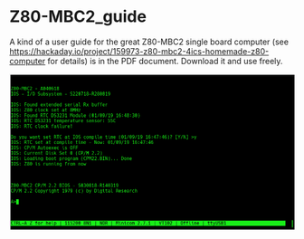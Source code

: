 # Z80-MBC2_guide
A kind of a user guide for the great Z80-MBC2 single board computer (see https://hackaday.io/project/159973-z80-mbc2-4ics-homemade-z80-computer for details) is in the PDF document. Download it and use freely. 

<img src="https://github.com/DarS007/Z80-MBC2_guide/blob/master/pictures/20200927-z80-mbc2-cp-m_2.2.png" width="800">

